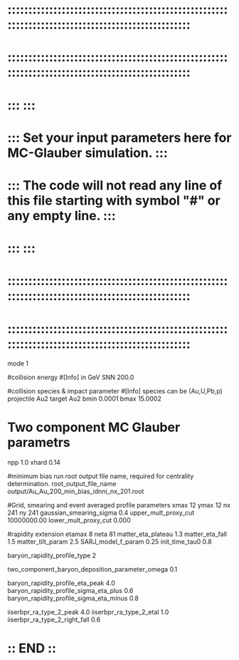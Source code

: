 #  :::::::::::::::::::::::::::::::::::::::::::::::::::::::::::::::::::::::::::::::::::::::::::::::::
#  :::::::::::::::::::::::::::::::::::::::::::::::::::::::::::::::::::::::::::::::::::::::::::::::::
#  :::                                                                                           :::
#  :::  Set your input parameters here for MC-Glauber simulation.                                :::
#  :::  The code will not read any line of this file starting with symbol "#" or any empty line. :::
#  :::                                                                                           :::
#  :::::::::::::::::::::::::::::::::::::::::::::::::::::::::::::::::::::::::::::::::::::::::::::::::
#  :::::::::::::::::::::::::::::::::::::::::::::::::::::::::::::::::::::::::::::::::::::::::::::::::

mode 1

#collision energy
#[Info] in GeV
SNN 200.0


#collision species & impact parameter
#[Info] species can be (Au,U,Pb,p) 
projectile Au2
target Au2
bmin  0.0001
bmax  15.0002

# Two component MC Glauber parametrs
npp 1.0
xhard 0.14

#minimum bias run root output file name, required for centrality determination.
root_output_file_name    output/Au_Au_200_min_bias_idnni_nx_201.root




#Grid, smearing and event averaged profile parameters
xmax 12
ymax 12
nx   241
ny   241
gaussian_smearing_sigma 0.4
upper_mult_proxy_cut  10000000.00
lower_mult_proxy_cut  0.000


#rapidity extension
etamax 8
neta   81
matter_eta_plateau 1.3
matter_eta_fall  1.5
matter_tilt_param  2.5
SARJ_model_f_param 0.25
init_time_tau0 0.8 

baryon_rapidity_profile_type 2

two_component_baryon_deposition_parameter_omega  0.1

baryon_rapidity_profile_eta_peak  4.0
baryon_rapidity_profile_sigma_eta_plus  0.6
baryon_rapidity_profile_sigma_eta_minus  0.8

iiserbpr_ra_type_2_peak  4.0
iiserbpr_ra_type_2_etal  1.0
iiserbpr_ra_type_2_right_fall  0.6



# :: END :: #






